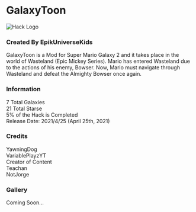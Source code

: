 # GalaxyToon
![Hack Logo](https://i.imgur.com/kspOzUA.png)
### Created By EpikUniverseKids

GalaxyToon is a Mod for Super Mario Galaxy 2 and it takes place in the world of Wasteland (Epic Mickey Series).
Mario has entered Wasteland due to the actions of his enemy, Bowser.
Now, Mario must navigate through Wasteland and defeat the Almighty Bowser once again. 

### Information
7 Total Galaxies<br/>
21 Total Starse<br/>
5% of the Hack is Completed<br/>
Release Date: 2021/4/25 (April 25th, 2021)

### Credits
YawningDog<br/>
VariablePlayzYT<br/>
Creator of Content<br/>
Teachan<br/>
NotJorge

### Gallery
Coming Soon...
